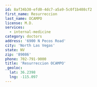 ```yaml
---
id: 8af34b30-efd0-4dc7-a5a9-5c0f1b408cf2
first_name: Resurreccion
last_name: OCAMPO
license: M.D.
services:
  - internal-medicine
category: doctors
address: '6900 N Pecos Road'
city: 'North Las Vegas'
state: NV
zip: '89086'
phone: 702-791-9000
title: 'Resurreccion OCAMPO'
_geoloc:
  lat: 36.2398
  lng: -115.097
---
```

